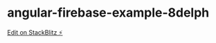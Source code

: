 # angular-firebase-example-8delph

[Edit on StackBlitz ⚡️](https://stackblitz.com/edit/angular-firebase-example-8delph)